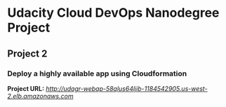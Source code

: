 # Udacity Cloud DevOps Nanodegree Project
## Project 2
### Deploy a highly available app using Cloudformation

**Project URL:** _http://udagr-webap-58qlus64ljib-1184542905.us-west-2.elb.amazonaws.com_